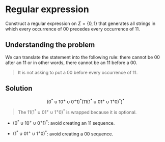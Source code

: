# Regular expression

Construct a regular expression on $\Sigma = \{0,1\}$ that generates all strings in which every occurrence of $00$ precedes every occurrence of $11$.

## Understanding the problem

We can translate the statement into the following rule: there cannot be $00$ after an $11$ or in other words, there cannot be an $11$ before a $00$.

> It is not asking to put a $00$ before every occurrence of $11$.

## Solution

$$
(0^* \cup 10^+ \cup 0^+1)^* (11 (1^* \cup 01^+ \cup 1^+0)^*)^*
$$

> The $11 (1^* \cup 01^+ \cup 1^+0)^*$ is wrapped because it is optional.

- $(0^* \cup 10^+ \cup 0^+1)^*$: avoid creating an $11$ sequence.

- $(1^* \cup 01^+ \cup 1^+0)^*$: avoid creating a $00$ sequence.
